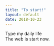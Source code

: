 ```yaml
---
title: "To start!"
layout: default
date: 2018-10-23
---
```



Type my daily life <br>
The web is start now.
